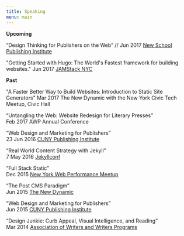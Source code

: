 ```yaml
---
title: Speaking
menu: main
---
```


**Upcoming**

“Design Thinking for Publishers on the Web” //
Jun 2017 [New School Publishing Institute](http://www.newschool.edu/publishing-institute/)

"Getting Started with Hugo: The World's Fastest framework for building websites."
Jun 2017 [JAMStack NYC](https://www.meetup.com/JAMstack-nyc/events/240821007/)



**Past**

"A Faster Better Way to Build Websites: Introduction to Static Site Generators"
Mar 2017 The New Dynamic with the New York Civic Tech Meetup, Civic Hall

“Untangling the Web: Website Redesign for Literary Presses”
<br>Feb 2017 AWP Annual Conference


“Web Design and Marketing for Publishers”
<br>23 Jun 2016 [CUNY Publishing Institute](http://cpi.journalism.cuny.edu/)

“Real World Content Strategy with Jekyll”
<br>7 May 2016 [Jekyllconf](http://jekyllrb.com/)

“Full Stack Static”
<br>Dec 2015 [New York Web Performance Meetup](https://youtu.be/cTjw-QUpoVs)

“The Post CMS Paradigm”
<br>Jun 2015 [The New Dynamic](https://speakerdeck.com/budparr/static-site-generators-and-the-post-cms-paradigm-ii-without-notes)

“Web Design and Marketing for Publishers”
<br>Jun 2015 [CUNY Publishing Institute](/article/speaking-at-cuny-publishing-institute/)

“Design Junkie: Curb Appeal, Visual Intelligence, and Reading”
<br>Mar 2014 [Association of Writers and Writers Programs](https://www.awpwriter.org/awp_conference/schedule_overview/2014_SEATTLE?date=2014-03-01&amp;from_time=&amp;to_time=&amp;event_keyword=&amp;participant=&amp;type=all)
